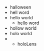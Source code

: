   -  halloween
- hell word
- hello world
  - hello word
 - hollow world
  - holo world
- - holoLens
